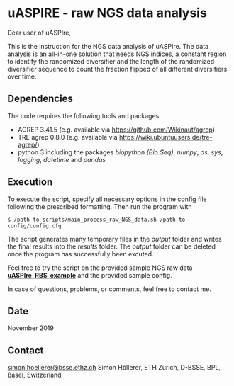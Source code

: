 # uASPIRE - raw NGS data analysis

Dear user of uASPIre,

This is the instruction for the NGS data analysis of uASPIre. The data analysis is an all-in-one solution that needs NGS indices, a constant region to identify the randomized diversifier and the length of the randomized diversifier sequence to count the fraction flipped of all different diversifiers over time.

## Dependencies
The code requires the following tools and packages:
+ AGREP 3.41.5 (e.g. available via https://github.com/Wikinaut/agrep)
+ TRE agrep 0.8.0 (e.g. available via https://wiki.ubuntuusers.de/tre-agrep/)
+ python 3 including the packages _biopython (Bio.Seq)_, _numpy_, _os_, _sys_, _logging_, _datetime_ and _pandas_

## Execution
To execute the script, specify all necessary options in the config file following the prescribed formatting. Then run the program with

	$ /path-to-scripts/main_process_raw_NGS_data.sh /path-to-config/config.cfg

The script generates many temporary files in the _output_ folder and writes the final results into the _results_ folder. The _output_ folder can be deleted once the program has successfully been excuted.

Feel free to try the script on the provided sample NGS raw data [**uASPIre_RBS_example**](uASPIre_RBS_example) and the provided sample config.

In case of questions, problems, or comments, feel free to contact me.

## Date
November 2019

## Contact
simon.hoellerer@bsse.ethz.ch
Simon Höllerer, ETH Zürich, D-BSSE, BPL, Basel, Switzerland 
